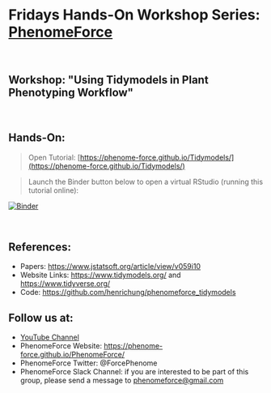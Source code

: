 # Fridays Hands-On Workshop Series: [PhenomeForce](https://phenome-force.github.io/PhenomeForce/)

<br />

## Workshop: "Using Tidymodels in Plant Phenotyping Workflow"

<br />

## Hands-On:

> Open Tutorial: [https://phenome-force.github.io/Tidymodels/](https://phenome-force.github.io/Tidymodels/)

> Launch the Binder button below to open a virtual RStudio (running this tutorial online):

[![Binder](https://mybinder.org/badge_logo.svg)](https://mybinder.org/v2/gh/filipematias23/FIELDimageR-Workshop.git/main?urlpath=rstudio)

<br />

## References:

* Papers: https://www.jstatsoft.org/article/view/v059i10
* Website Links: https://www.tidymodels.org/ and https://www.tidyverse.org/
* Code: https://github.com/henrichung/phenomeforce_tidymodels

## Follow us at:

* [YouTube Channel](https://www.youtube.com/channel/UCJ_ZXrpzvmF4rgSI8W_inyQ)
* PhenomeForce Website: https://phenome-force.github.io/PhenomeForce/
* PhenomeForce Twitter: @ForcePhenome
* PhenomeForce Slack Channel: if you are interested to be part of this group, please send a message to phenomeforce@gmail.com
